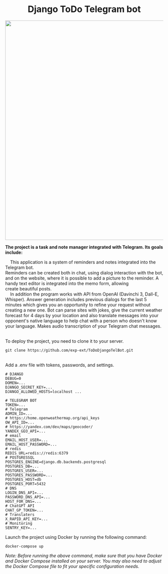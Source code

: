 <h1 align="center">Django ToDo Telegram bot</h1>
<p align="center"><img src="https://github.com/exp-ext/GitProjects/blob/main/pythons.png" width="700" /></p>
<div><strong>The project is a task and note manager integrated with Telegram. Its goals include:</strong></div>
<p>&nbsp; &nbsp; This application is a system of reminders and notes integrated into the Telegram bot. <br />Reminders can be created both in chat, using dialog interaction with the bot, and on the website, where it is possible to add a picture to the reminder. A handy text editor is integrated into the memo form, allowing<br /> create beautiful posts.<br />&nbsp; &nbsp; In addition the program works with API from OpenAI (Davinchi 3, Dall-E, Whisper). Answer generation includes previous dialogs for the last 5 minutes which gives you an opportunity to refine your request without creating a new one. Bot can parse sites with jokes, give the current weather forecast for 4 days by your location and also translate messages into your opponent's native language to help chat with a person who doesn't know your language. Makes audio transcription of your Telegram chat messages.</p>
<div class="w-[30px] flex flex-col relative items-end">&nbsp;</div>
<div class="w-[30px] flex flex-col relative items-end">To deploy the project, you need to clone it to your server.&nbsp;</div>

```
git clone https://github.com/exp-ext/ToDoDjangoTelBot.git
```

<div class="w-[30px] flex flex-col relative items-end">&nbsp;</div>
<div class="w-[30px] flex flex-col relative items-end">Add a .env file with tokens, passwords, and settings.</div>

```
# DJANGO
DEBUG=0
DOMEN=...
DJANGO_SECRET_KEY=...
DJANGO_ALLOWED_HOSTS=localhost ...

# TELEGRAM BOT
TOKEN=...
# Telegram
ADMIN_ID=...
# https://home.openweathermap.org/api_keys
OW_API_ID=...
# https://yandex.com/dev/maps/geocoder/
YANDEX_GEO_API=...
# email
EMAIL_HOST_USER=...
EMAIL_HOST_PASSWORD=...
# redis
REDIS_URL=redis://redis:6379
# POSTGRESSQL
POSTGRES_ENGINE=django.db.backends.postgresql
POSTGRES_DB=...
POSTGRES_USER=...
POSTGRES_PASSWORD=...
POSTGRES_HOST=db
POSTGRES_PORT=5432
# DNS
LOGIN_DNS_API=...
PASSWORD_DNS_API=...
HOST_FOR_DNS=...
# ChatGPT API
CHAT_GP_TOKEN=...
# Translaters
X_RAPID_API_KEY=...
# Monitoring
SENTRY_KEY=...
```
<div class="w-[30px] flex flex-col relative items-end">Launch the project using Docker by running the following command:</div>

```
docker-compose up 
```

<p><em>Note: Before running the above command, make sure that you have Docker and Docker Compose installed on your server. You may also need to adjust the Docker Compose file to fit your specific configuration needs.</em></p>
<p>&nbsp;</p>
